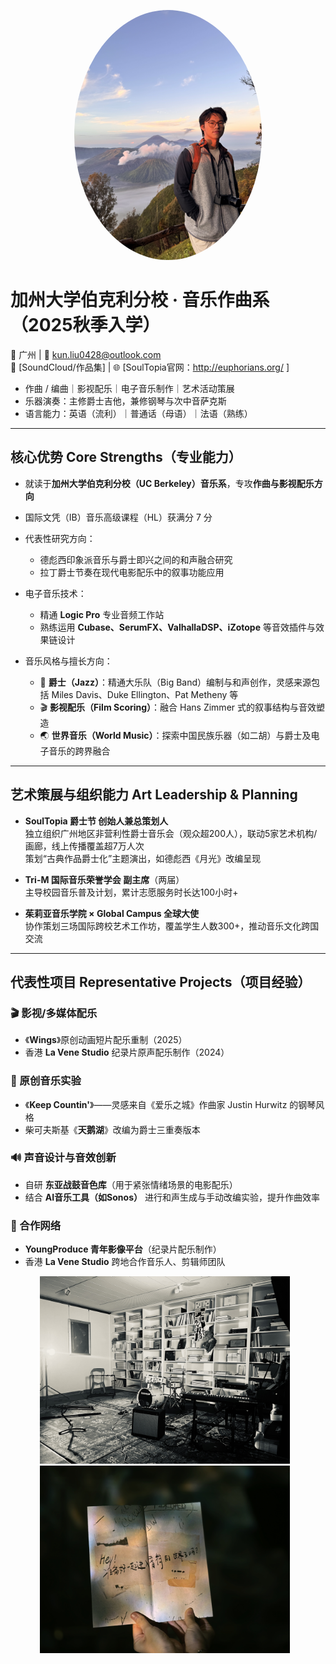 <p align="center">
  <img src="IMG_3301.jpeg" alt="Profile picture" width="300" style="border-radius: 50%;" />
</p>

# 加州大学伯克利分校 · 音乐作曲系（2025秋季入学）  
📍 广州 | 📧 kun.liu0428@outlook.com  
🎵 [SoundCloud/作品集] | 🌐 [SoulTopia官网：http://euphorians.org/ ]

- 作曲 / 编曲｜影视配乐｜电子音乐制作｜艺术活动策展  
- 乐器演奏：主修爵士吉他，兼修钢琴与次中音萨克斯  
- 语言能力：英语（流利）｜普通话（母语）｜法语（熟练）

---

## 核心优势 Core Strengths（专业能力）

- 就读于**加州大学伯克利分校（UC Berkeley）音乐系**，专攻**作曲与影视配乐方向**
- 国际文凭（IB）音乐高级课程（HL）获满分 7 分
- 代表性研究方向：
  - 德彪西印象派音乐与爵士即兴之间的和声融合研究  
  - 拉丁爵士节奏在现代电影配乐中的叙事功能应用

- 电子音乐技术：
  - 精通 **Logic Pro** 专业音频工作站  
  - 熟练运用 **Cubase、SerumFX、ValhallaDSP、iZotope** 等音效插件与效果链设计
- 音乐风格与擅长方向：
  - 🎷 **爵士（Jazz）**：精通大乐队（Big Band）编制与和声创作，灵感来源包括 Miles Davis、Duke Ellington、Pat Metheny 等  
  - 🎬 **影视配乐（Film Scoring）**：融合 Hans Zimmer 式的叙事结构与音效塑造  
  - 🌏 **世界音乐（World Music）**：探索中国民族乐器（如二胡）与爵士及电子音乐的跨界融合

---

## 艺术策展与组织能力 Art Leadership & Planning

- **SoulTopia 爵士节 创始人兼总策划人**  
  独立组织广州地区非营利性爵士音乐会（观众超200人），联动5家艺术机构/画廊，线上传播覆盖超7万人次  
  策划“古典作品爵士化”主题演出，如德彪西《月光》改编呈现

- **Tri-M 国际音乐荣誉学会 副主席**（两届）  
  主导校园音乐普及计划，累计志愿服务时长达100小时+

- **茱莉亚音乐学院 × Global Campus 全球大使**  
  协作策划三场国际跨校艺术工作坊，覆盖学生人数300+，推动音乐文化跨国交流

---

## 代表性项目 Representative Projects（项目经验）

### 🎬 影视/多媒体配乐  
- 《**Wings**》原创动画短片配乐重制（2025）  
- 香港 **La Vene Studio** 纪录片原声配乐制作（2024）

### 🎵 原创音乐实验  
- 《**Keep Countin'**》——灵感来自《爱乐之城》作曲家 Justin Hurwitz 的钢琴风格  
- 柴可夫斯基《**天鹅湖**》改编为爵士三重奏版本

### 🔊 声音设计与音效创新  
- 自研 **东亚战鼓音色库**（用于紧张情绪场景的电影配乐）  
- 结合 **AI音乐工具（如Sonos）** 进行和声生成与手动改编实验，提升作曲效率

### 🤝 合作网络  
- **YoungProduce 青年影像平台**（纪录片配乐制作）  
- 香港 **La Vene Studio** 跨地合作音乐人、剪辑师团队

<div align="center">
<img src="2776ef14f4ccad27c7190230e0ae3fff.jpg" width="400" style="margin-right:10px;" />
<img src="b78d99c277c8ec5a288059189b0187cc.JPG" width="400" style="margin-right:10px;" />
</div>
